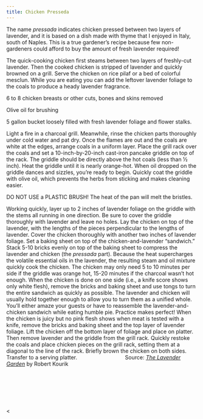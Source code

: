 ```yaml
---
title: Chicken Presseda
---
```


<p class="p1">The name <i>pressada</i> indicates chicken pressed between two layers of lavender, and it is based on a dish made with thyme that I enjoyed in Italy, south of Naples. This is a true gardener&#8217;s recipe because few non-gardeners could afford to buy the amount of fresh lavender required!</p><p class="p1">The quick-cooking chicken first steams between two layers of freshly-cut lavender. Then the cooked chicken is stripped of lavender and quickly browned on a grill. Serve the chicken on rice pilaf or a bed of colorful mesclun. While you are eating you can add the leftover lavender foliage to the coals to produce a heady lavender fragrance.</p><p class="p1">6 to 8 chicken breasts or other cuts, bones and skins removed</p><p class="p1">Olive oil for brushing</p><p class="p1">5 gallon bucket loosely filled with fresh lavender foliage and flower stalks.</p><p class="p1">Light a fire in a charcoal grill. Meanwhile, rinse the chicken parts thoroughly under cold water and pat dry. Once the flames are out and the coals are white at the edges, arrange coals in a uniform layer. Place the grill rack over the coals and set a 10-inch-by-20-inch cast-iron pancake griddle on top of the rack. The griddle should be directly above the hot coals (less than ½ inch). Heat the griddle until it is nearly orange-hot. When oil dropped on the griddle dances and sizzles, you&#8217;re ready to begin. Quickly coat the griddle with olive oil, which prevents the herbs from sticking and makes cleaning easier.</p><p class="p1">DO NOT USE a PLASTIC BRUSH! The heat of the pan will melt the bristles.</p><p class="p1">Working quickly, layer up to 2 inches of lavender foliage on the griddle with the stems all running in one direction. Be sure to cover the griddle thoroughly with lavender and leave no holes. Lay the chicken on top of the lavender, with the lengths of the pieces perpendicular to the lengths of lavender. Cover the chicken thoroughly with another two inches of lavender foliage. Set a baking sheet on top of the chicken-and-lavender &#8220;sandwich.&#8221; Stack 5-10 bricks evenly on top of the baking sheet to compress the lavender and chicken (the <i>pressada</i> part). Because the heat supercharges the volatile essential oils in the lavender, the resulting steam and oil mixture quickly cook the chicken. The chicken may only need 5 to 10 minutes per side if the griddle was orange hot, 15-20 minutes if the charcoal wasn&#8217;t hot enough. When the chicken is done on one side (i.e., a knife score shows only white flesh), remove the bricks and baking sheet and use tongs to turn the entire sandwich as quickly as possible. The lavender and chicken will usually hold together enough to allow you to turn them as a unified whole. You&#8217;ll either amaze your guests or have to reassemble the lavender-and-chicken sandwich while eating humble pie. Practice makes perfect! When the chicken is juicy but no pink flesh shows when meat is tested with a knife, remove the bricks and baking sheet and the top layer of lavender foliage. Lift the chicken off the bottom layer of foliage and place on platter. Then remove lavender and the griddle from the grill rack. Quickly restoke the coals and place chicken pieces on the grill rack, setting them at a diagonal to the line of the rack. Briefly brown the chicken on both sides. Transfer to a serving platter.                                Source: <a href="http://www.lavenderfarm.com/book_reviews.htm"><span class="s1"><i>The Lavender Garden</i></span></a> by Robert Kourik</p><p>&nbsp;</p><p>&nbsp;</p><p>&nbsp;</p><p>&lt;</p>
